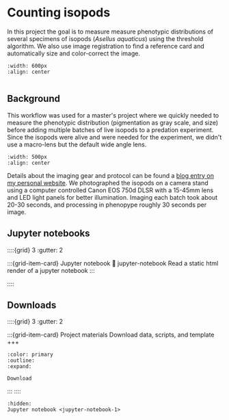 ﻿# Counting isopods

In this project the goal is to measure measure phenotypic distributions of several specimens of isopods (*Asellus aquaticus*) using the threshold algorithm. We also use image registration to find a reference card and automatically size and color-correct the image.

```{figure} output_isopod-counting.jpg
:width: 600px
:align: center
```

```{include} ../../_assets/md/get-started.md
```

## Background

This workflow was used for a master's project where we quickly needed to measure the phenotypic distribution (pigmentation as gray scale, and size) before adding multiple batches of live isopods to a predation experiment. Since the isopods were alive and were needed for the experiment, we didn't use a macro-lens but the default wide angle lens.

```{image} ../_assets/images/camera_stand.jpg
:width: 500px
:align: center
```

Details about the imaging gear and protocol can be found a [blog entry on my personal website](https://www.luerig.net/posts/high-throughput-imaging/#1---camera-stand-suitable-for-live-organisms). We photographed the isopods on a camera stand using a computer controlled Canon EOS 750d DLSR with a 15-45mm lens and LED light panels for better illumination. Imaging each batch took about 20-30 seconds, and processing in phenopype roughly 30 seconds per image. 


## Jupyter notebooks

::::{grid} 3
:gutter: 2

:::{grid-item-card} Jupyter notebook
:link: jupyter-notebook
Read a static html render of a jupyter notebook
:::

::::


## Downloads

::::{grid} 3
:gutter: 2

:::{grid-item-card} Project materials
Download data, scripts, and template
+++
```{button-link} https://osf.io/download/wrm84/
:color: primary
:outline:
:expand:

Download
```
:::
::::

```{toctree}
:hidden:
Jupyter notebook <jupyter-notebook-1>
```

